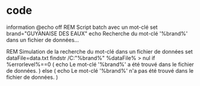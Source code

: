 # code
information
@echo off
REM Script batch avec un mot-clé
set brand="GUYANAISE DES EAUX"
echo Recherche du mot-clé '%brand%' dans un fichier de données...

REM Simulation de la recherche du mot-clé dans un fichier de données
set dataFile=data.txt
findstr /C:"%brand%" %dataFile% > nul
if %errorlevel%==0 (
    echo Le mot-clé '%brand%' a été trouvé dans le fichier de données.
) else (
    echo Le mot-clé '%brand%' n'a pas été trouvé dans le fichier de données.
)
